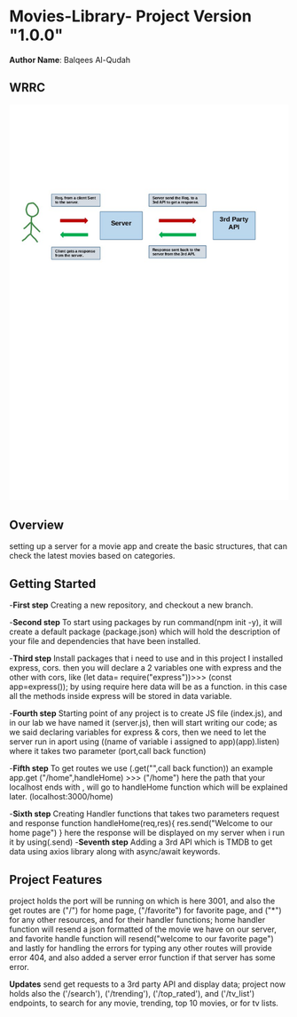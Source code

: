 # Movies-Library- Project Version  "1.0.0"

**Author Name**: Balqees Al-Qudah

## WRRC

![WRRC image](./assets/image2.jpg)

## Overview

setting up a server for a movie app and create the basic structures, that  can check the latest movies based on categories.

## Getting Started

-**First step**
Creating a new repository, and checkout a new branch.

-**Second step**
To start using packages by run command(npm init -y), it will create a default package (package.json) which will hold the description of your file and dependencies that have been installed.

-**Third step**
Install packages that i need to use and in this project I installed express, cors.
then you will declare a 2 variables one with express and the other with cors, like
(let data= require("express"))>>> (const app=express()); by using require here data will be as a function. in this case all the methods inside express will be stored in data variable.

-**Fourth step**
Starting point of any project is to create JS file (index.js), and in our lab we have named it (server.js), then will start writing our code; as we said declaring variables for express & cors, then we need to let the server run in aport using ((name of variable i assigned to app)(app).listen) where it takes two parameter (port,call back function)

-**Fifth step**
To get  routes we use (.get("",call back function)) an example
app.get ("/home",handleHome) >>> ("/home") here the path that your localhost ends with , will go to handleHome function which will be explained later. (localhost:3000/home)

-**Sixth step**
Creating Handler functions that takes two parameters request and response
function handleHome(req,res){
  res.send("Welcome to our home page")
} here the response will be displayed on my server when i run it by using(.send)
-**Seventh step**
Adding a 3rd API which is TMDB to get data using axios library along with async/await keywords.

## Project Features

project holds the port will be running on which is here 3001, and also the get routes are ("/") for home page, ("/favorite") for favorite page, and ("*") for any other resources, and for their handler functions; home handler function will resend a json formatted of the movie we have on our server, and favorite handle function will resend("welcome to our favorite page") and lastly for handling the errors for typing any other routes will provide error 404, and also added a server error function if that server has some error.

**Updates** send get requests to a 3rd party API and display data; project now holds also the ('/search'), ('/trending'), ('/top_rated'), and ('/tv_list') endpoints, to search for any movie, trending, top 10 movies, or for tv lists.
